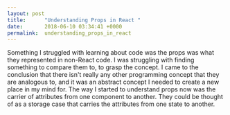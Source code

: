 ```yaml
---
layout: post
title:      "Understanding Props in React "
date:       2018-06-10 03:34:41 +0000
permalink:  understanding_props_in_react
---
```



Something I struggled with learning about code was the props was what they represented in non-React code. I was struggling with finding something to compare them to, to grasp the concept. I came to the conclusion that there isn't really any other programming concept that they are analogous to, and it was an abstract concept I needed to create a new place in my mind for. The way I started to understand props now was the carrier of attributes from one component to another. They could be thought of as a storage case that carries the attributes from one state to another. 
